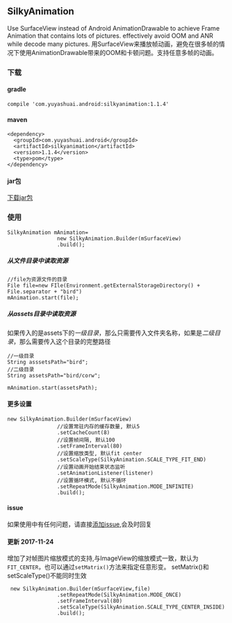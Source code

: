 ## SilkyAnimation
Use SurfaceView instead of Android AnimationDrawable to achieve Frame Animation that contains lots of pictures.
effectively avoid OOM and ANR while decode many pictures.
用SurfaceView来播放帧动画，避免在很多帧的情况下使用AnimationDrawable带来的OOM和卡顿问题。支持任意多帧的动画。
### 下载
#### gradle   
`compile 'com.yuyashuai.android:silkyanimation:1.1.4'`  
#### maven  
```
<dependency>
  <groupId>com.yuyashuai.android</groupId>
  <artifactId>silkyanimation</artifactId>
  <version>1.1.4</version>
  <type>pom</type>
</dependency>
```
#### jar包
[下载jar包](http://jcenter.bintray.com/com/yuyashuai/android/silkyanimation/1.1.4/silkyanimation-1.1.4-sources.jar)
### 使用

```
SilkyAnimation mAnimation=
                new SilkyAnimation.Builder(mSurfaceView)
                .build();
```
##### 从文件目录中读取资源
```
//file为资源文件的目录
File file=new FIle(Environment.getExternalStorageDirectory() + File.separator + "bird")
mAnimation.start(file);

```
##### 从assets目录中读取资源
如果传入的是assets下的*一级目录*，那么只需要传入文件夹名称，如果是*二级目录*，那么需要传入这个目录的完整路径
```
//一级目录
String asssetsPath="bird";
//二级目录
String assetsPath="bird/corw";

mAnimation.start(assetsPath);

```
#### 更多设置
```                
new SilkyAnimation.Builder(mSurfaceView)
                //设置常驻内存的缓存数量, 默认5
                .setCacheCount(8)
                //设置帧间隔, 默认100
                .setFrameInterval(80)
                //设置缩放类型, 默认fit center
                .setScaleType(SilkyAnimation.SCALE_TYPE_FIT_END)
                //设置动画开始结束状态监听
                .setAnimationListener(listener)
                //设置循环模式, 默认不循环
                .setRepeatMode(SilkyAnimation.MODE_INFINITE)
                .build();
```
#### issue
如果使用中有任何问题，请直接[添加issue](https://github.com/yuyashuai/SilkyAnimation/issues/new),会及时回复

#### 更新 2017-11-24
增加了对帧图片缩放模式的支持,与ImageView的缩放模式一致，默认为`FIT_CENTER`，也可以通过`setMatrix()`方法来指定任意形变。
setMatrix()和setScaleType()不能同时生效
```
 new SilkyAnimation.Builder(mSurfaceView,file)
                .setRepeatMode(SilkyAnimation.MODE_ONCE)
                .setFrameInterval(80)
                .setScaleType(SilkyAnimation.SCALE_TYPE_CENTER_INSIDE)
                .build();


```

